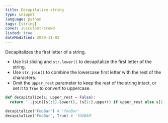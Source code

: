 ```yaml
---
title: Decapitalize string
type: snippet
language: python
tags: [string]
cover: succulent-crowd
listed: true
dateModified: 2020-11-02
---
```


Decapitalizes the first letter of a string.

- Use list slicing and `str.lower()` to decapitalize the first letter of the string.
- Use `str.join()` to combine the lowercase first letter with the rest of the characters.
- Omit the `upper_rest` parameter to keep the rest of the string intact, or set it to `True` to convert to uppercase.

```py
def decapitalize(s, upper_rest = False):
  return ''.join([s[:1].lower(), (s[1:].upper() if upper_rest else s[1:])])

decapitalize('FooBar') # 'fooBar'
decapitalize('FooBar', True) # 'fOOBAR'
```
